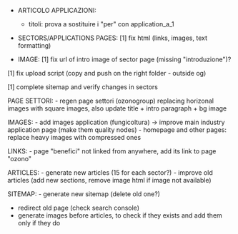 - ARTICOLO APPLICAZIONI:
    - titoli: prova a sostituire i "per" con application_a_1 

- SECTORS/APPLICATIONS PAGES:
    [1] fix html (links, images, text formatting)

- IMAGE:
    [1] fix url of intro image of sector page (missing "introduzione")?


[1] fix upload script (copy and push on the right folder - outside og)

[1] complete sitemap and verify changes in sectors

PAGE SETTORI:
    - regen page settori (ozonogroup) replacing horizonal images with square images, also update title + intro paragraph + bg image

IMAGES:
    - add images application (fungicoltura) -> improve main industry application page (make them quality nodes)
    - homepage and other pages: replace heavy images with compressed ones

LINKS:
    - page "benefici" not linked from anywhere, add its link to page "ozono"

ARTICLES:
    - generate new articles (15 for each sector?)
    - improve old articles (add new sections, remove image html if image not available)

SITEMAP:
    - generate new sitemap (delete old one?)


- redirect old page (check search console)
- generate images before articles, to check if they exists and add them only if they do
